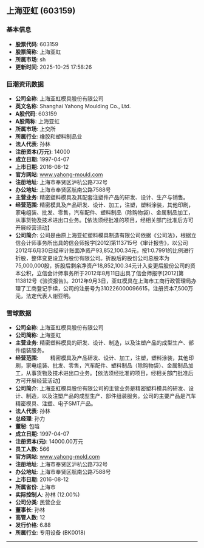 ## 上海亚虹 (603159)

### 基本信息

- **股票代码**: 603159
- **股票简称**: 上海亚虹
- **所属市场**: sh
- **更新时间**: 2025-10-25 17:58:26

### 巨潮资讯数据

- **公司全称**: 上海亚虹模具股份有限公司
- **英文名称**: Shanghai Yahong Moulding Co., Ltd.
- **A股代码**: 603159
- **A股简称**: 上海亚虹
- **所属市场**: 上交所
- **所属行业**: 橡胶和塑料制品业
- **法人代表**: 孙林
- **注册资本(万元)**: 14000
- **成立日期**: 1997-04-07
- **上市日期**: 2016-08-12
- **官方网站**: www.yahong-mould.com
- **注册地址**: 上海市奉贤区沪杭公路732号
- **办公地址**: 上海市奉贤区航南公路7588号
- **主营业务**: 精密塑料模具及其配套注塑件产品的研发、设计、生产与销售。
- **经营范围**: 精密模具及产品研发、设计、加工，注塑，塑料涂装，其他印刷，家电组装、批发、零售，汽车配件、塑料制品（除购物袋）、金属制品加工，从事货物及技术进出口业务。【依法须经批准的项目，经相关部门批准后方可开展经营活动】
- **公司简介**: 公司是由原上海亚虹塑料模具制造有限公司依据《公司法》，根据立信会计师事务所出具的信会师报字[2012]第113715号《审计报告》，以公司2012年6月30日经审计账面净资产93,852,100.34元，按1:0.7991的比例进行折股，整体变更设立为股份有限公司。折股后的股份公司总股本为75,000,000股，折股后剩余净资产18,852,100.34元计入变更后股份公司的资本公积，立信会计师事务所于2012年8月11日出具了信会师报字[2012]第113812号《验资报告》。2012年9月3日，亚虹模具在上海市工商行政管理局办理了工商登记手续，公司的注册号为310226000096615，注册资本7,500万元，法定代表人谢亚明。

### 雪球数据

- **公司全称**: 上海亚虹模具股份有限公司
- **公司简称**: 上海亚虹
- **主营业务**: 精密塑料模具的研发、设计、制造，以及注塑产品的成型生产、部件组装服务。
- **经营范围**: 　　精密模具及产品研发、设计、加工，注塑，塑料涂装，其他印刷，家电组装、批发、零售，汽车配件、塑料制品（除购物袋）、金属制品加工，从事货物及技术进出口业务。【依法须经批准的项目，经相关部门批准后方可开展经营活动】
- **公司简介**: 上海亚虹模具股份有限公司的主营业务是精密塑料模具的研发、设计、制造，以及注塑产品的成型生产、部件组装服务。公司的主要产品是汽车精密模具、注塑、电子SMT产品。
- **法人代表**: 孙林
- **总经理**: 孙力
- **董秘**: 包晗
- **成立日期**: 1997-04-07
- **注册资本(元)**: 14000.00万元
- **员工人数**: 566
- **官方网站**: www.yahong-mold.com
- **注册地址**: 上海市奉贤区沪杭公路732号
- **办公地址**: 上海市奉贤区航南公路7588号
- **上市日期**: 2016-08-12
- **所属省份**: 上海市
- **实际控制人**: 孙林 (12.00%)
- **公司分类**: 民营企业
- **董事长**: 孙林
- **高管人数**: 12
- **发行价格**: 6.88
- **所属行业**: 专用设备 (BK0018)

---